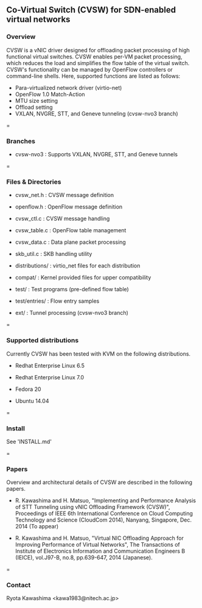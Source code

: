 ## Co-Virtual Switch (CVSW) for SDN-enabled virtual networks


### Overview

CVSW is a vNIC driver designed for offloading packet processing of 
high functional virtual switches. CVSW enables per-VM packet processing, 
which reduces the load and simplifies the flow table of the virtual 
switch. CVSW's functionality can be managed by OpenFlow controllers or 
command-line shells. Here, supported functions are listed as follows:

* Para-virtualized network driver (virtio-net)
* OpenFlow 1.0 Match-Action
* MTU size setting
* Offload  setting
* VXLAN, NVGRE, STT, and Geneve tunneling (cvsw-nvo3 branch)


=
### Branches

* cvsw-nvo3       : Supports VXLAN, NVGRE, STT, and Geneve tunnels


=
### Files & Directories

* cvsw_net.h      : CVSW message definition

* openflow.h      : OpenFlow message definition

* cvsw_ctl.c      : CVSW message handling

* cvsw_table.c    : OpenFlow table management

* cvsw_data.c     : Data plane packet processing

* skb_util.c      : SKB handling utility

* distributions/  : virtio_net files for each distribution

* compat/         : Kernel provided files for upper compatibility

* test/           : Test programs (pre-defined flow table)

* test/entries/   : Flow entry samples

* ext/            : Tunnel processing (cvsw-nvo3 branch)


=
### Supported distributions

Currently CVSW has been tested with KVM on the following distributions.

 * Redhat Enterprise Linux 6.5

 * Redhat Enterprise Linux 7.0

 * Fedora 20

 * Ubuntu 14.04


=
### Install

See 'INSTALL.md'


=
### Papers

Overview and architectural details of CVSW are described in the following 
papers.

* R. Kawashima and H. Matsuo, "Implementing and Performance Analysis of 
STT Tunneling using vNIC Offloading Framework (CVSW)", 
Proceedings of IEEE 6th International Conference on Cloud Computing 
Technology and Science (CloudCom 2014), Nanyang, Singapore, Dec. 2014 (To appear)

* R. Kawashima and H. Matsuo, "Virtual NIC Offloading Approach for 
Improving Performance of Virtual Networks", The Transactions of 
Institute of Electronics Information and Communication Engineers B 
(IEICE), vol.J97-B, no.8, pp.639-647, 2014 (Japanese).


=
### Contact 

Ryota Kawashima &lt;kawa1983<span>@</span>nitech.ac.jp&gt;

